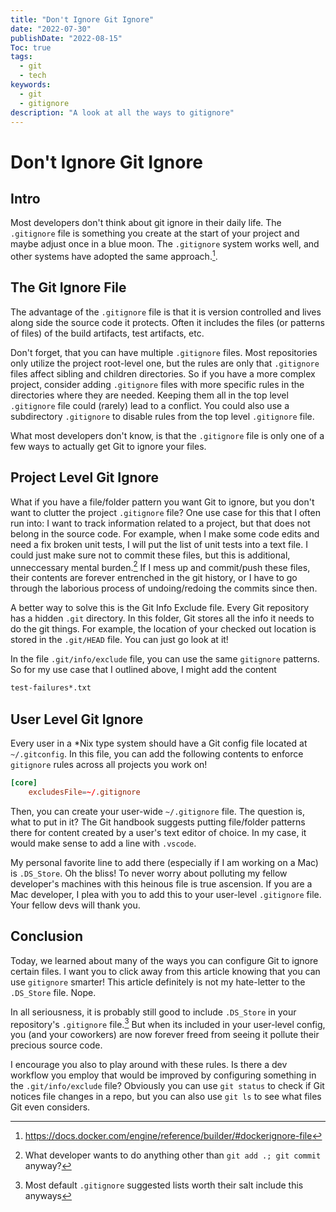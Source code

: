 ```yaml
---
title: "Don't Ignore Git Ignore"
date: "2022-07-30"
publishDate: "2022-08-15"
Toc: true
tags:
  - git
  - tech
keywords: 
  - git
  - gitignore
description: "A look at all the ways to gitignore"
---
```


# Don't Ignore Git Ignore

## Intro

Most developers don't think about git ignore in their daily life. The `.gitignore` file is something you create at the start of your project and maybe adjust once in a blue moon. The `.gitignore` system works well, and other systems have adopted the same approach.[^1]. 

## The Git Ignore File

The advantage of the `.gitignore` file is that it is version controlled and lives along side the source code it protects. Often it includes the files (or patterns of files) of the build artifacts, test artifacts, etc. 

Don't forget, that you can have multiple `.gitignore` files. Most repositories only utilize the project root-level one, but the rules are only that `.gitignore` files affect sibling and children directories. So if you have a more complex project, consider adding `.gitignore` files with more specific rules in the directories where they are needed. Keeping them all in the top level `.gitignore` file could (rarely) lead to a conflict. You could also use a subdirectory `.gitignore` to disable rules from the top level `.gitignore` file. 

What most developers don't know, is that the `.gitignore` file is only one of a few ways to actually get Git to ignore your files. 

## Project Level Git Ignore

What if you have a file/folder pattern you want Git to ignore, but you don't want to clutter the project `.gitignore` file? One use case for this that I often run into: I want to track information related to a project, but that does not belong in the source code. For example, when I make some code edits and need a fix broken unit tests, I will put the list of unit tests into a text file. I could just make sure not to commit these files, but this is additional, unneccessary mental burden.[^2] If I mess up and commit/push these files, their contents are forever entrenched in the git history, or I have to go through the laborious process of undoing/redoing the commits since then. 

A better way to solve this is the Git Info Exclude file. Every Git repository has a hidden `.git` directory. In this folder, Git stores all the info it needs to do the git things. For example, the location of your checked out location is stored in the `.git/HEAD` file. You can just go look at it!

In the file `.git/info/exclude` file, you can use the same `gitignore` patterns. So for my use case that I outlined above, I might add the content

```bash
test-failures*.txt
```

## User Level Git Ignore

Every user in a *Nix type system should have a Git config file located at `~/.gitconfig`. In this file, you can add the following contents to enforce `gitignore` rules across all projects you work on!

```toml
[core]
    excludesFile=~/.gitignore
```

Then, you can create your user-wide `~/.gitignore` file. The question is, what to put in it? The Git handbook suggests putting file/folder patterns there for content created by a user's text editor of choice. In my case, it would make sense to add a line with `.vscode`. 

My personal favorite line to add there (especially if I am working on a Mac) is `.DS_Store`. Oh the bliss! To never worry about polluting my fellow developer's machines with this heinous file is true ascension. If you are a Mac developer, I plea with you to add this to your user-level `.gitignore` file. Your fellow devs will thank you. 

## Conclusion

Today, we learned about many of the ways you can configure Git to ignore certain files. I want you to click away from this article knowing that you can use `gitignore` smarter! This article definitely is not my hate-letter to the `.DS_Store` file. Nope. 

In all seriousness, it is probably still good to include `.DS_Store` in your repository's `.gitignore` file.[^3] But when its included in your user-level config, you (and your coworkers) are now forever freed from seeing it pollute their precious source code. 

I encourage you also to play around with these rules. Is there a dev workflow you employ that would be improved by configuring something in the `.git/info/exclude` file? Obviously you can use `git status` to check if Git notices file changes in a repo, but you can also use `git ls` to see what files Git even considers.

[^1]: https://docs.docker.com/engine/reference/builder/#dockerignore-file
[^2]: What developer wants to do anything other than `git add .; git commit` anyway?
[^3]: Most default `.gitignore` suggested lists worth their salt include this anyways